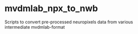 # mvdmlab_npx_to_nwb
 
Scripts to convert pre-processed neuropixels data from various intermediate mvdmlab-format
